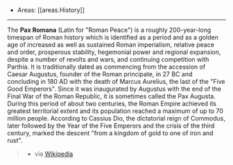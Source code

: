 
- Areas: [[areas.History]]

---

The **Pax Romana** (Latin for "Roman Peace") is a roughly 200-year-long timespan of Roman history which is identified as a period and as a golden age of increased as well as sustained Roman imperialism, relative peace and order, prosperous stability, hegemonial power and regional expansion, despite a number of revolts and wars, and continuing competition with Parthia. It is traditionally dated as commencing from the accession of Caesar Augustus, founder of the Roman principate, in 27 BC and concluding in 180 AD with the death of Marcus Aurelius, the last of the "Five Good Emperors". Since it was inaugurated by Augustus with the end of the Final War of the Roman Republic, it is sometimes called the Pax Augusta. During this period of about two centuries, the Roman Empire achieved its greatest territorial extent and its population reached a maximum of up to 70 million people. According to Cassius Dio, the dictatorial reign of Commodus, later followed by the Year of the Five Emperors and the crisis of the third century, marked the descent "from a kingdom of gold to one of iron and rust".

> - via [Wikipedia](https://en.wikipedia.org/wiki/Pax%20Romana)
